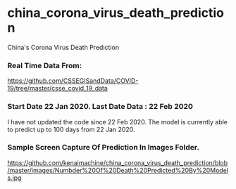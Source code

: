 # china_corona_virus_death_prediction
China's Corona Virus Death Prediction 

### Real Time Data From:
https://github.com/CSSEGISandData/COVID-19/tree/master/csse_covid_19_data

### Start Date 22 Jan 2020. Last Date Data : 22 Feb 2020
I have not updated the code since 22 Feb 2020. The model is currently able to predict up to 100 days from 22 Jan 2020.

### Sample Screen Capture Of Prediction In Images Folder.
https://github.com/kenaimachine/china_corona_virus_death_prediction/blob/master/images/Numbder%20Of%20Death%20Predicted%20By%20Models.jpg
